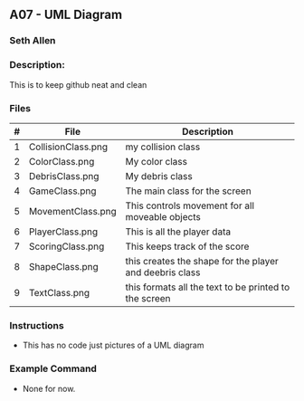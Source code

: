 ## A07 - UML Diagram
### Seth Allen
### Description:

This is to keep github neat and clean

### Files

|   #   | File     | Description                      |
| :---: | -------- | -------------------------------- |
|   1   | CollisionClass.png | my collision class |
|   2   | ColorClass.png | My color class |
|   3   | DebrisClass.png | My debris class |
|   4   | GameClass.png | The main class for the screen |
|   5   | MovementClass.png | This controls movement for all moveable objects |
|   6   | PlayerClass.png | This is all the player data |
|   7   | ScoringClass.png | This keeps track of the score |
|   8   | ShapeClass.png | this creates the shape for the player and deebris class |
|   9   | TextClass.png | this formats all the text to be printed to the screen |

### Instructions

- This has no code just pictures of a UML diagram

### Example Command

- None for now.
